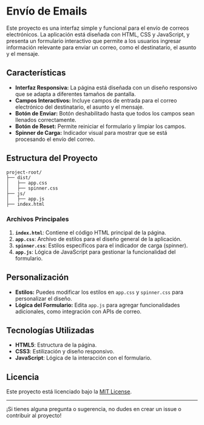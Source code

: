 # Envío de Emails

Este proyecto es una interfaz simple y funcional para el envío de correos electrónicos. La aplicación está diseñada con HTML, CSS y JavaScript, y presenta un formulario interactivo que permite a los usuarios ingresar información relevante para enviar un correo, como el destinatario, el asunto y el mensaje.

## Características

- **Interfaz Responsiva:** La página está diseñada con un diseño responsivo que se adapta a diferentes tamaños de pantalla.
- **Campos Interactivos:** Incluye campos de entrada para el correo electrónico del destinatario, el asunto y el mensaje.
- **Botón de Enviar:** Botón deshabilitado hasta que todos los campos sean llenados correctamente.
- **Botón de Reset:** Permite reiniciar el formulario y limpiar los campos.
- **Spinner de Carga:** Indicador visual para mostrar que se está procesando el envío del correo.

## Estructura del Proyecto

```
project-root/
├── dist/
│   ├── app.css
│   ├── spinner.css
├── js/
│   ├── app.js
├── index.html
```

### Archivos Principales

1. **`index.html`**: Contiene el código HTML principal de la página.
2. **`app.css`**: Archivo de estilos para el diseño general de la aplicación.
3. **`spinner.css`**: Estilos específicos para el indicador de carga (spinner).
4. **`app.js`**: Lógica de JavaScript para gestionar la funcionalidad del formulario.

## Personalización

- **Estilos:** Puedes modificar los estilos en `app.css` y `spinner.css` para personalizar el diseño.
- **Lógica del Formulario:** Edita `app.js` para agregar funcionalidades adicionales, como integración con APIs de correo.

## Tecnologías Utilizadas

- **HTML5**: Estructura de la página.
- **CSS3**: Estilización y diseño responsivo.
- **JavaScript**: Lógica de la interacción con el formulario.

## Licencia

Este proyecto está licenciado bajo la [MIT License](LICENSE).

---

¡Si tienes alguna pregunta o sugerencia, no dudes en crear un issue o contribuir al proyecto!
